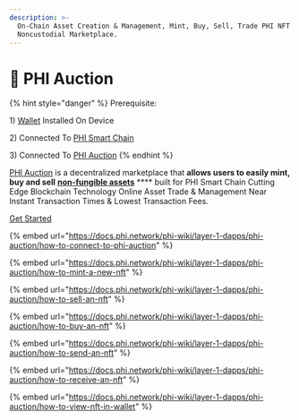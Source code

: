 ```yaml
---
description: >-
  On-Chain Asset Creation & Management, Mint, Buy, Sell, Trade PHI NFT
  Noncustodial Marketplace.
---
```


# 🤝 PHI Auction

{% hint style="danger" %}
Prerequisite:&#x20;

1\) [Wallet](../../use-phi-smart-chain/compatible-wallets/) Installed On Device

2\) Connected To [PHI Smart Chain ](../../use-phi-smart-chain/compatible-wallets/additional-wallets-setup/)

3\) Connected To [PHI Auction](how-to-connect-to-phi-auction.md)&#x20;
{% endhint %}

[PHI Auction](https://phi.auction) is a decentralized marketplace that **allows users to easily mint, buy and sell** [**non-fungible assets**](../../glossary/#n) **** built for PHI Smart Chain Cutting Edge Blockchain Technology Online Asset Trade & Management Near Instant Transaction Times & Lowest Transaction Fees.&#x20;

[Get Started ](https://phi.auction)

{% embed url="https://docs.phi.network/phi-wiki/layer-1-dapps/phi-auction/how-to-connect-to-phi-auction" %}

{% embed url="https://docs.phi.network/phi-wiki/layer-1-dapps/phi-auction/how-to-mint-a-new-nft" %}

{% embed url="https://docs.phi.network/phi-wiki/layer-1-dapps/phi-auction/how-to-sell-an-nft" %}

{% embed url="https://docs.phi.network/phi-wiki/layer-1-dapps/phi-auction/how-to-buy-an-nft" %}

{% embed url="https://docs.phi.network/phi-wiki/layer-1-dapps/phi-auction/how-to-send-an-nft" %}

{% embed url="https://docs.phi.network/phi-wiki/layer-1-dapps/phi-auction/how-to-receive-an-nft" %}

{% embed url="https://docs.phi.network/phi-wiki/layer-1-dapps/phi-auction/how-to-view-nft-in-wallet" %}
